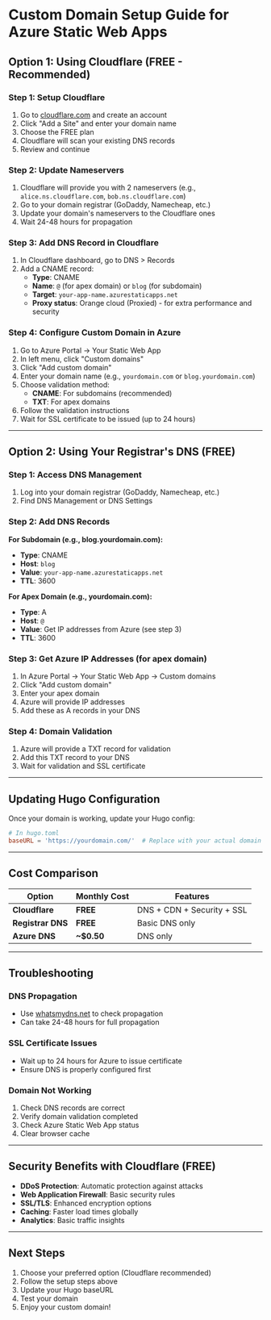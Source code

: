 # Custom Domain Setup Guide for Azure Static Web Apps

## Option 1: Using Cloudflare (FREE - Recommended)

### Step 1: Setup Cloudflare
1. Go to [cloudflare.com](https://cloudflare.com) and create an account
2. Click "Add a Site" and enter your domain name
3. Choose the FREE plan
4. Cloudflare will scan your existing DNS records
5. Review and continue

### Step 2: Update Nameservers
1. Cloudflare will provide you with 2 nameservers (e.g., `alice.ns.cloudflare.com`, `bob.ns.cloudflare.com`)
2. Go to your domain registrar (GoDaddy, Namecheap, etc.)
3. Update your domain's nameservers to the Cloudflare ones
4. Wait 24-48 hours for propagation

### Step 3: Add DNS Record in Cloudflare
1. In Cloudflare dashboard, go to DNS > Records
2. Add a CNAME record:
   - **Type**: CNAME
   - **Name**: `@` (for apex domain) or `blog` (for subdomain)
   - **Target**: `your-app-name.azurestaticapps.net`
   - **Proxy status**: Orange cloud (Proxied) - for extra performance and security

### Step 4: Configure Custom Domain in Azure
1. Go to Azure Portal → Your Static Web App
2. In left menu, click "Custom domains"
3. Click "Add custom domain"
4. Enter your domain name (e.g., `yourdomain.com` or `blog.yourdomain.com`)
5. Choose validation method:
   - **CNAME**: For subdomains (recommended)
   - **TXT**: For apex domains
6. Follow the validation instructions
7. Wait for SSL certificate to be issued (up to 24 hours)

---

## Option 2: Using Your Registrar's DNS (FREE)

### Step 1: Access DNS Management
1. Log into your domain registrar (GoDaddy, Namecheap, etc.)
2. Find DNS Management or DNS Settings

### Step 2: Add DNS Records

**For Subdomain (e.g., blog.yourdomain.com):**
- **Type**: CNAME
- **Host**: `blog`
- **Value**: `your-app-name.azurestaticapps.net`
- **TTL**: 3600

**For Apex Domain (e.g., yourdomain.com):**
- **Type**: A
- **Host**: `@`
- **Value**: Get IP addresses from Azure (see step 3)
- **TTL**: 3600

### Step 3: Get Azure IP Addresses (for apex domain)
1. In Azure Portal → Your Static Web App → Custom domains
2. Click "Add custom domain"
3. Enter your apex domain
4. Azure will provide IP addresses
5. Add these as A records in your DNS

### Step 4: Domain Validation
1. Azure will provide a TXT record for validation
2. Add this TXT record to your DNS
3. Wait for validation and SSL certificate

---

## Updating Hugo Configuration

Once your domain is working, update your Hugo config:

```toml
# In hugo.toml
baseURL = 'https://yourdomain.com/'  # Replace with your actual domain
```

---

## Cost Comparison

| Option | Monthly Cost | Features |
|--------|--------------|----------|
| **Cloudflare** | **FREE** | DNS + CDN + Security + SSL |
| **Registrar DNS** | **FREE** | Basic DNS only |
| **Azure DNS** | **~$0.50** | DNS only |

---

## Troubleshooting

### DNS Propagation
- Use [whatsmydns.net](https://whatsmydns.net) to check propagation
- Can take 24-48 hours for full propagation

### SSL Certificate Issues
- Wait up to 24 hours for Azure to issue certificate
- Ensure DNS is properly configured first

### Domain Not Working
1. Check DNS records are correct
2. Verify domain validation completed
3. Check Azure Static Web App status
4. Clear browser cache

---

## Security Benefits with Cloudflare (FREE)

- **DDoS Protection**: Automatic protection against attacks
- **Web Application Firewall**: Basic security rules
- **SSL/TLS**: Enhanced encryption options
- **Caching**: Faster load times globally
- **Analytics**: Basic traffic insights

---

## Next Steps

1. Choose your preferred option (Cloudflare recommended)
2. Follow the setup steps above
3. Update your Hugo baseURL
4. Test your domain
5. Enjoy your custom domain!
